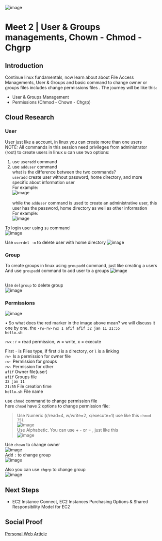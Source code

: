 ![image](https://user-images.githubusercontent.com/118882411/211846448-06c566be-1da5-4bee-a374-0cd0c2276e79.png)

# Meet 2 | User & Groups managements, Chown - Chmod - Chgrp

## Introduction
Continue linux fundamentals, now learn about about File Access Managements, User & Groups and basic command to change owner or groups files includes change permissions files . The journey will be like this:
- User & Groups Management
- Permissions (Chmod - Chown - Chgrp)

## Cloud Research

### User
User just like a account, in linux you can create more than one users
<br> NOTE: All commands in this session need privileges from administrator (root)
to create users in linux u can use two options: <br> 
1. use <code>useradd</code> command <br> 
2. use <code>adduser</code> command <br> 
what is the difference between the two commands? <br> <code>useradd</code> create user without password, home directory, and more specific about information user
<br> For example:<br>
![image](https://user-images.githubusercontent.com/118882411/211849788-6939ad80-768e-4fd6-8297-f269039341cd.png)
<br><br>while the <code>adduser</code> command is used to create an administrative user, this user has the password, home directory as well as other information<br>
For example:<br>
![image](https://user-images.githubusercontent.com/118882411/211850363-1e417d9d-424b-4f93-a5b8-971318ab1be2.png)


To login user using <code>su</code> command<br>
![image](https://user-images.githubusercontent.com/118882411/211851483-7fbadd20-e649-43a4-ae0a-45bf6b5796cc.png)

Use <code>userdel -m</code> to delete user with home directory
![image](https://user-images.githubusercontent.com/118882411/211856083-8703bc7f-2b6d-436e-85a5-5df5cb7653bd.png)


### Group
To create groups in linux using <code>groupadd</code> command, just like creating a users
<br>And use <code>groupadd</code> command to add user to a groups 
![image](https://user-images.githubusercontent.com/118882411/211854730-6b43b573-3c7d-40f5-91d3-57fa3367562c.png)

<br>Use <code>delgroup</code> to delete group<br>
![image](https://user-images.githubusercontent.com/118882411/211856361-9c59f268-5666-4337-a671-3192559c6521.png)



### Permissions
![image](https://user-images.githubusercontent.com/118882411/211840733-f68a8d0d-f25a-4ef5-a439-37d89992b822.png)

• So what does the red marker in the image above mean? we will discuss it one by one.
the <code>-rw-rw-rwx 1 afif afif 32 jan 11 21:55 hello.sh</code>

<code>rwx</code> : r = read permission, w = write, x = execute

First <code>-</code> is Files type, if first <code>d</code> is a directory, or <code>l</code> is a linking
<br><code>rw-</code> Is a permission for owner file
<br><code>rw-</code> Permission for groups
<br><code>rw-</code> Permission for other
<br><code>afif</code> Owner file(user)
<br><code>afif</code> Groups file
<br><code>32 jan 11 21:55</code> File creation time
<br><code>hello.sh</code> File name

use <code>chmod</code> command to change permission file
<br> here <code>chmod</code> have 2 options to change permission file:
 > Use Numeric (r/read=4, w/write=2, x/execute=1) use like this <code>chmod 751</code>
 ><br> ![image](https://user-images.githubusercontent.com/118882411/211861577-d2c67c26-d2c6-4eb7-aa2a-772dea117c19.png)
 ><br> Use Alphabetic. You can use + - or = , just like this<br>
 >![image](https://user-images.githubusercontent.com/118882411/211861975-c0f568b5-ff5d-43e4-b002-707b41b8f1ef.png)

Use <code>chown</code> to change owner<br>
![image](https://user-images.githubusercontent.com/118882411/211863016-720dba08-fa79-46e9-b0ae-2f3f1aa4bc2d.png)
<br>Add <code>:</code> to change group<br>
![image](https://user-images.githubusercontent.com/118882411/211863460-8cd2569e-41b7-44f1-b276-06b3fd2e1e5f.png)

Also you can use <code>chgrp</code> to change group<br>
![image](https://user-images.githubusercontent.com/118882411/211864952-59d80990-2e78-453a-8ca0-d17883657c5c.png)


## Next Steps

- EC2 Instance Connect, EC2 Instances Purchasing Options & Shared Responsibility Model for EC2

## Social Proof

[Personal Web Article](https://afifurrohman-id.github.io/article/100DaysOfCloud)
